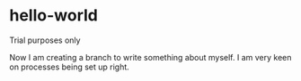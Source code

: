 # hello-world
Trial purposes only 

Now I am creating a branch to write something about myself.  I am very keen on processes being set up right.
